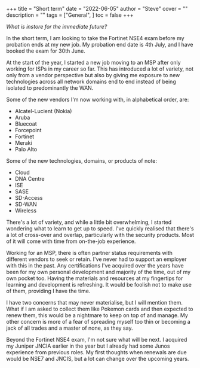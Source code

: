 +++
title = "Short term"
date = "2022-06-05"
author = "Steve"
cover = ""
description = ""
tags = ["General", ]
toc = false
+++

_What is instore for the immediate future?_

In the short term, I am looking to take the Fortinet NSE4 exam before my probation ends at my new job. My probation end date is 4th July, and I have booked the exam for 30th June. 

At the start of the year, I  started a new job moving to an MSP after only working for ISPs in my career so far. This has introduced a lot of variety, not only from a vendor perspective but also by giving me exposure to new technologies across all network domains end to end instead of being isolated to predominantly the WAN. 

Some of the new vendors I'm now working with, in alphabetical order, are:

+ Alcatel-Lucient (Nokia)
+ Aruba 
+ Bluecoat
+ Forcepoint
+ Fortinet
+ Meraki
+ Palo Alto 

Some of the new technologies, domains, or products of note: 

+ Cloud
+ DNA Centre
+ ISE
+ SASE
+ SD-Access
+ SD-WAN
+ Wireless

There's a lot of variety, and while a little bit overwhelming, I started wondering what to learn to get up to speed. I've quickly realised that there's a lot of cross-over and overlap, particularly with the security products. Most of it will come with time from on-the-job experience.

Working for an MSP, there is often partner status requirements with different vendors to seek or retain. I've never had to support an employer with this in the past. Any certifications I've acquired over the years have been for my own personal development and majority of the time, out of my own pocket too. Having the materials and resources at my fingertips for learning and development is refreshing. It would be foolish not to make use of them, providing I have the time. 

I have two concerns that may never materialise, but I will mention them. What if I am asked to collect them like Pokemon cards and then expected to renew them, this would be a nightmare to keep on top of and manage. My other concern is more of a fear of spreading myself too thin or becoming a jack of all trades and a master of none, as they say.

Beyond the Fortinet NSE4 exam, I'm not sure what will be next. I acquired my Juniper JNCIA earlier in the year but I already had some Junos experience from previous roles. My first thoughts when renewals are due would be NSE7 and JNCIS, but a lot can change over the upcoming years.